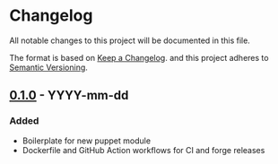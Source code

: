 # Changelog

All notable changes to this project will be documented in this file.

The format is based on [Keep a Changelog][1]. and this project adheres
to [Semantic Versioning][2].

[1]: https://keepachangelog.com/en/1.1.0/
[2]: https://semver.org/spec/v2.0.0.html

## [0.1.0](https://github.com/mlibrary/puppet-forge_module_name/tree/v0.1.0) - YYYY-mm-dd

### Added

- Boilerplate for new puppet module
- Dockerfile and GitHub Action workflows for CI and forge releases
